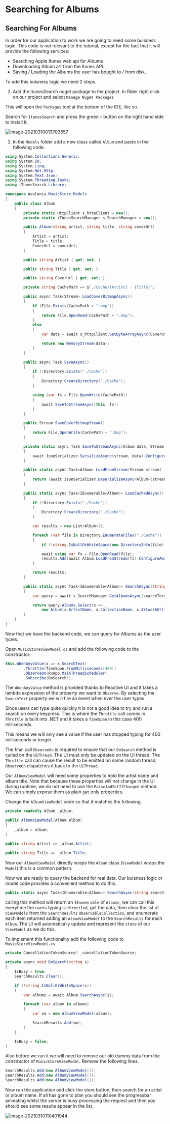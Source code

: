 # Searching for Albums

## Searching For Albums <a id="searching-for-albums"></a>

In order for our application to work we are going to need some buisness logic. This code is not relevant to the tutorial, except for the fact that it will provide the following services:

* Searching Apple Itunes web api for Albums
* Downloading Album art from the Itunes API.
* Saving / Loading the Albums the user has bought to / from disk.

To add this buisness logic we need 2 steps.

1. Add the ItunesSearch nuget package to the project. In Rider right click on our project and select `Manage Nuget Packages`

This will open the `Packages` tool at the bottom of the IDE, like so.

Search for `ItunesSearch` and press the green `+` button on the right hand side to install it.

![image-20210310013703557](http://avaloniaui.net/docs/advanced-tutorial/images/image-20210310013703557.png)

1. In the `Models` folder add a new class called `Album` and paste in the following code.

```csharp
using System.Collections.Generic;
using System.IO;
using System.Linq;
using System.Net.Http;
using System.Text.Json;
using System.Threading.Tasks;
using iTunesSearch.Library;

namespace Avalonia.MusicStore.Models
{
    public class Album
    {
        private static HttpClient s_httpClient = new();
        private static iTunesSearchManager s_SearchManager = new();

        public Album(string artist, string title, string coverUrl)
        {
            Artist = artist;
            Title = title;
            CoverUrl = coverUrl;
        }

        public string Artist { get; set; }

        public string Title { get; set; }

        public string CoverUrl { get; set; }

        private string CachePath => $"./Cache/{Artist} - {Title}";

        public async Task<Stream> LoadCoverBitmapAsync()
        {
            if (File.Exists(CachePath + ".bmp"))
            {
                return File.OpenRead(CachePath + ".bmp");
            }
            else
            {
                var data = await s_httpClient.GetByteArrayAsync(CoverUrl);

                return new MemoryStream(data);
            }
        }

        public async Task SaveAsync()
        {
            if (!Directory.Exists("./Cache"))
            {
                Directory.CreateDirectory("./Cache");
            }

            using (var fs = File.OpenWrite(CachePath))
            {
                await SaveToStreamAsync(this, fs);
            }
        }

        public Stream SaveCoverBitmapSteam()
        {
            return File.OpenWrite(CachePath + ".bmp");
        }

        private static async Task SaveToStreamAsync(Album data, Stream stream)
        {
            await JsonSerializer.SerializeAsync(stream, data).ConfigureAwait(false);
        }

        public static async Task<Album> LoadFromStream(Stream stream)
        {
            return (await JsonSerializer.DeserializeAsync<Album>(stream).ConfigureAwait(false))!;
        }

        public static async Task<IEnumerable<Album>> LoadCachedAsync()
        {
            if (!Directory.Exists("./Cache"))
            {
                Directory.CreateDirectory("./Cache");
            }

            var results = new List<Album>();

            foreach (var file in Directory.EnumerateFiles("./Cache"))
            {
                if (!string.IsNullOrWhiteSpace(new DirectoryInfo(file).Extension)) continue;

                await using var fs = File.OpenRead(file);
                results.Add(await Album.LoadFromStream(fs).ConfigureAwait(false));
            }

            return results;
        }

        public static async Task<IEnumerable<Album>> SearchAsync(string searchTerm)
        {
            var query = await s_SearchManager.GetAlbumsAsync(searchTerm).ConfigureAwait(false);

            return query.Albums.Select(x =>
                new Album(x.ArtistName, x.CollectionName, x.ArtworkUrl100.Replace("100x100bb", "600x600bb")));
        }
    }
}
```

Now that we have the backend code, we can query for Albums as the user types.

Open `MusicStoreViewModel.cs` and add the following code to the constructor.

```csharp
this.WhenAnyValue(x => x.SearchText)
        .Throttle(TimeSpan.FromMilliseconds(400))
        .ObserveOn(RxApp.MainThreadScheduler)
        .Subscribe(DoSearch!);
```

The `WhenAnyValue` method is provided thanks to Reactive UI and it takes a lambda expression of the property we want to `Observe`. By selecting the `SearchText` property we will fire an event when ever the user types.

Since users can type quite quickly it is not a good idea to try and run a search on every keypress. This is where the `Throttle` call comes in. `Throttle` is built into .NET and it takes a `TimeSpan` in this case 400 milliseconds.

This means we will only see a value if the user has stopped typing for 400 milliseconds or longer.

The final call `ObserveOn` is required to ensure that our `DoSearch` method is called on the `UIThread`. The UI must only be updated on the UI thread. The `Throttle` call can cause the result to be emitted on some random thread, `ObserveOn` dispatches it back to the `UIThread`.

Our `AlbumViewModel` will need some properties to hold the artist name and album title. Note that because these properties will not change in the UI during runtime, we do not need to use the `RaiseAndSetIfChanged` method. We can simply expose them as plain `get` only properties.

Change the `AlbumViewModel` code so that it matches the following.

```csharp
private readonly Album _album;

public AlbumViewModel(Album album)
{
    _album = album;
}

public string Artist => _album.Artist;

public string Title => _album.Title;
```

Now our `AlbumViewModel` directly wraps the `Album` class \(`ViewModel` wraps the `Model`\) this is a common pattern.

Now we are ready to query the backend for real data. Our buisness logic or model code provides a convenient method to do this.

```csharp
public static async Task<IEnumerable<Album>> SearchAsync(string searchTerm)
```

calling this method will return an `IEnumerable` of `Albums`, we can call this everytime the users typing is `throttled`, get the data, then clear the list of `ViewModels` from the `SearchResults` `ObservableCollection`, and enumerate each item returned adding an `AlbumViewModel` to the `SearchResults` for each `Album`. The UI will automatically update and represent the `state` of our `ViewModel` as we do this.

To implement this functionality add the following code to `MusicStoreViewModel.cs`

```csharp
private CancellationTokenSource? _cancellationTokenSource;

private async void DoSearch(string s)
{
    IsBusy = true;
    SearchResults.Clear();

    if (!string.IsNullOrWhiteSpace(s))
    {
        var albums = await Album.SearchAsync(s);

        foreach (var album in albums)
        {
            var vm = new AlbumViewModel(album);

            SearchResults.Add(vm);
        }
    }

    IsBusy = false;
}
```

Also before we run it we will need to remove our old dummy data from the constructor of `MusicStoreViewModel`. Remove the following lines.

```csharp
SearchResults.Add(new AlbumViewModel());
SearchResults.Add(new AlbumViewModel());
SearchResults.Add(new AlbumViewModel());
```

Now run the application and click the store button, then search for an artist or album name. If all has gone to plan you should see the progressbar animating whilst the server is busy processing the request and then you should see some results appear in the list.

![image-20210310110401944](http://avaloniaui.net/docs/advanced-tutorial/images/image-20210310110401944.png)

